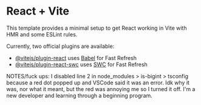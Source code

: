 # React + Vite

This template provides a minimal setup to get React working in Vite with HMR and some ESLint rules.

Currently, two official plugins are available:

- [@vitejs/plugin-react](https://github.com/vitejs/vite-plugin-react/blob/main/packages/plugin-react/README.md) uses [Babel](https://babeljs.io/) for Fast Refresh
- [@vitejs/plugin-react-swc](https://github.com/vitejs/vite-plugin-react-swc) uses [SWC](https://swc.rs/) for Fast Refresh

NOTES/fuck ups:
I disabled line 2 in node_modules > is-bigint > tsconfig because a red dot popped up and VSCode said it was an error. Idk why it was, nor what it meant, but the red was annoying me so I turned it off. I'm a new developer and learning through a beginning program.

